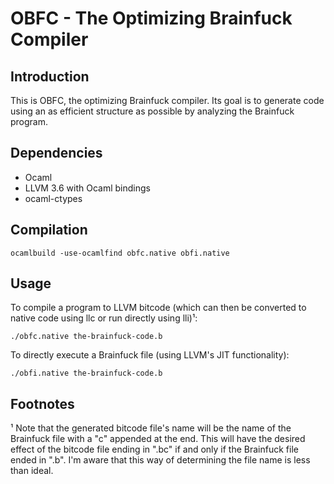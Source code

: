 OBFC - The Optimizing Brainfuck Compiler
========================================

Introduction
------------

This is OBFC, the optimizing Brainfuck compiler. Its goal is to generate
code using an as efficient structure as  possible by analyzing the Brainfuck
program.

Dependencies
------------
* Ocaml
* LLVM 3.6 with Ocaml bindings
* ocaml-ctypes

Compilation
-----------

    ocamlbuild -use-ocamlfind obfc.native obfi.native

Usage
-----

To compile a program to LLVM bitcode (which can then be converted to native
code using llc or run directly using lli)¹:

    ./obfc.native the-brainfuck-code.b

To directly execute a Brainfuck file (using LLVM's JIT functionality):

    ./obfi.native the-brainfuck-code.b

Footnotes
---------

¹ Note that the generated bitcode file's name will be the name of the Brainfuck
file with a "c" appended at the end. This will have the desired effect of the
bitcode file ending in ".bc" if and only if the Brainfuck file ended in ".b".
I'm aware that this way of determining the file name is less than ideal.